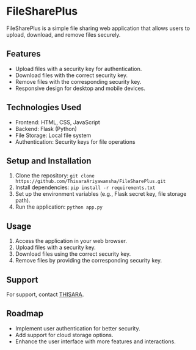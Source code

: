 # FileSharePlus

FileSharePlus is a simple file sharing web application that allows users to upload, download, and remove files securely.

## Features

- Upload files with a security key for authentication.
- Download files with the correct security key.
- Remove files with the corresponding security key.
- Responsive design for desktop and mobile devices.

## Technologies Used

- Frontend: HTML, CSS, JavaScript
- Backend: Flask (Python)
- File Storage: Local file system
- Authentication: Security keys for file operations

## Setup and Installation

1. Clone the repository: `git clone https://github.com/ThisaraAriyawansha/FileSharePlus.git`
2. Install dependencies: `pip install -r requirements.txt`
3. Set up the environment variables (e.g., Flask secret key, file storage path).
4. Run the application: `python app.py`

## Usage

1. Access the application in your web browser.
2. Upload files with a security key.
3. Download files using the correct security key.
4. Remove files by providing the corresponding security key.


## Support

For support, contact [THISARA](mailto:thisara.a2001@gmail.com).

## Roadmap

- Implement user authentication for better security.
- Add support for cloud storage options.
- Enhance the user interface with more features and interactions.
